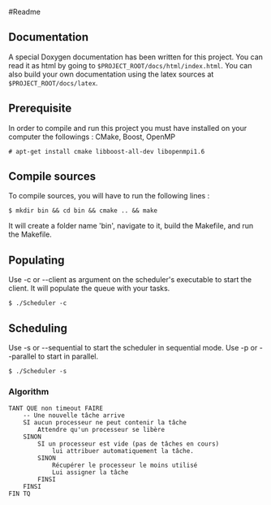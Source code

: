 #Readme

## Documentation

A special Doxygen documentation has been written for this project. You can read it as html by going to `$PROJECT_ROOT/docs/html/index.html`.
You can also build your own documentation using the latex sources at `$PROJECT_ROOT/docs/latex`.

## Prerequisite

In order to compile and run this project you must have installed on your computer the followings : CMake, Boost, OpenMP

    # apt-get install cmake libboost-all-dev libopenmpi1.6

## Compile sources

To compile sources, you will have to run the following lines :

    $ mkdir bin && cd bin && cmake .. && make
    
It will create a folder name 'bin', navigate to it, build the Makefile, and run the Makefile.

## Populating 

Use -c or --client as argument on the scheduler's executable to start the client. It will populate the queue with your tasks.

    $ ./Scheduler -c

## Scheduling

Use -s or --sequential to start the scheduler in sequential mode. Use -p or --parallel to start in parallel.

    $ ./Scheduler -s

### Algorithm

    TANT QUE non timeout FAIRE
        -- Une nouvelle tâche arrive
        SI aucun processeur ne peut contenir la tâche
            Attendre qu'un processeur se libère
        SINON
            SI un processeur est vide (pas de tâches en cours)
                lui attribuer automatiquement la tâche.
            SINON
                Récupérer le processeur le moins utilisé
                Lui assigner la tâche
            FINSI
        FINSI
    FIN TQ